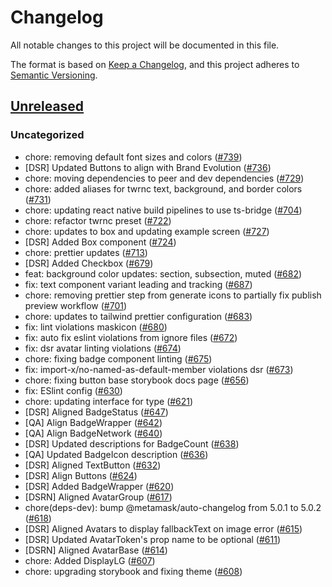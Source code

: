 # Changelog

All notable changes to this project will be documented in this file.

The format is based on [Keep a Changelog](https://keepachangelog.com/en/1.0.0/),
and this project adheres to [Semantic Versioning](https://semver.org/spec/v2.0.0.html).

## [Unreleased]

### Uncategorized

- chore: removing default font sizes and colors ([#739](https://github.com/MetaMask/metamask-design-system/pull/739))
- [DSR] Updated Buttons to align with Brand Evolution ([#736](https://github.com/MetaMask/metamask-design-system/pull/736))
- chore: moving dependencies to peer and dev dependencies ([#729](https://github.com/MetaMask/metamask-design-system/pull/729))
- chore: added aliases for twrnc text, background, and border colors ([#731](https://github.com/MetaMask/metamask-design-system/pull/731))
- chore: updating react native build pipelines to use ts-bridge ([#704](https://github.com/MetaMask/metamask-design-system/pull/704))
- chore: refactor twrnc preset ([#722](https://github.com/MetaMask/metamask-design-system/pull/722))
- chore: updates to box and updating example screen ([#727](https://github.com/MetaMask/metamask-design-system/pull/727))
- [DSR] Added Box component ([#724](https://github.com/MetaMask/metamask-design-system/pull/724))
- chore: prettier updates ([#713](https://github.com/MetaMask/metamask-design-system/pull/713))
- [DSR] Added Checkbox ([#679](https://github.com/MetaMask/metamask-design-system/pull/679))
- feat: background color updates: section, subsection, muted ([#682](https://github.com/MetaMask/metamask-design-system/pull/682))
- fix: text component variant leading and tracking ([#687](https://github.com/MetaMask/metamask-design-system/pull/687))
- chore: removing prettier step from generate icons to partially fix publish preview workflow ([#701](https://github.com/MetaMask/metamask-design-system/pull/701))
- chore: updates to tailwind prettier configuration ([#683](https://github.com/MetaMask/metamask-design-system/pull/683))
- fix: lint violations maskicon ([#680](https://github.com/MetaMask/metamask-design-system/pull/680))
- fix: auto fix eslint violations from ignore files ([#672](https://github.com/MetaMask/metamask-design-system/pull/672))
- fix: dsr avatar linting violations ([#674](https://github.com/MetaMask/metamask-design-system/pull/674))
- chore: fixing badge component linting ([#675](https://github.com/MetaMask/metamask-design-system/pull/675))
- fix: import-x/no-named-as-default-member violations dsr ([#673](https://github.com/MetaMask/metamask-design-system/pull/673))
- chore: fixing button base storybook docs page ([#656](https://github.com/MetaMask/metamask-design-system/pull/656))
- fix: ESlint config ([#630](https://github.com/MetaMask/metamask-design-system/pull/630))
- chore: updating interface for type ([#621](https://github.com/MetaMask/metamask-design-system/pull/621))
- [DSR] Aligned BadgeStatus ([#647](https://github.com/MetaMask/metamask-design-system/pull/647))
- [QA] Align BadgeWrapper ([#642](https://github.com/MetaMask/metamask-design-system/pull/642))
- [QA] Align BadgeNetwork ([#640](https://github.com/MetaMask/metamask-design-system/pull/640))
- [DSR] Updated descriptions for BadgeCount ([#638](https://github.com/MetaMask/metamask-design-system/pull/638))
- [QA] Updated BadgeIcon description ([#636](https://github.com/MetaMask/metamask-design-system/pull/636))
- [DSR] Aligned TextButton ([#632](https://github.com/MetaMask/metamask-design-system/pull/632))
- [DSR] Align Buttons ([#624](https://github.com/MetaMask/metamask-design-system/pull/624))
- [DSR] Added BadgeWrapper ([#620](https://github.com/MetaMask/metamask-design-system/pull/620))
- [DSRN] Aligned AvatarGroup ([#617](https://github.com/MetaMask/metamask-design-system/pull/617))
- chore(deps-dev): bump @metamask/auto-changelog from 5.0.1 to 5.0.2 ([#618](https://github.com/MetaMask/metamask-design-system/pull/618))
- [DSR] Aligned Avatars to display fallbackText on image error ([#615](https://github.com/MetaMask/metamask-design-system/pull/615))
- [DSR] Updated AvatarToken's prop name to be optional ([#611](https://github.com/MetaMask/metamask-design-system/pull/611))
- [DSRN] Aligned AvatarBase ([#614](https://github.com/MetaMask/metamask-design-system/pull/614))
- chore: Added DisplayLG ([#607](https://github.com/MetaMask/metamask-design-system/pull/607))
- chore: upgrading storybook and fixing theme ([#608](https://github.com/MetaMask/metamask-design-system/pull/608))

[Unreleased]: https://github.com/MetaMask/metamask-design-system/
